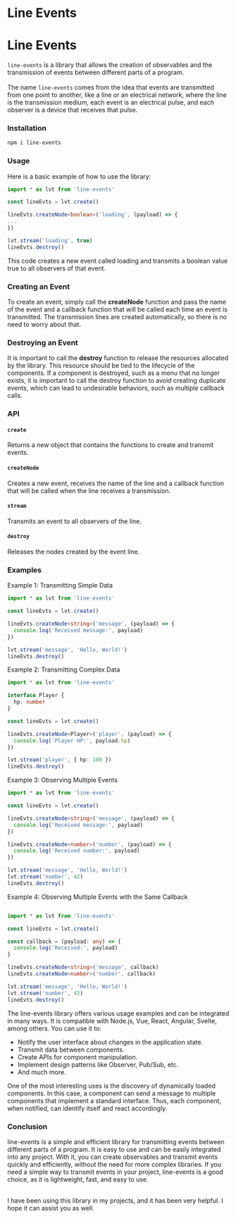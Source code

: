 # Line Events

# Line Events

`line-events` is a library that allows the creation of observables and the transmission of events between different parts of a program.
<br/><br/>The name `line-events` comes from the idea that events are transmitted from one point to another, like a line or an electrical network, where the line is the transmission medium, each event is an electrical pulse, and each observer is a device that receives that pulse.

### Installation

```bash
npm i line-events
```

### Usage
Here is a basic example of how to use the library:

```typescript
import * as lvt from 'line-events'

const lineEvts = lvt.create()

lineEvts.createNode<boolean>('loading', (payload) => {
...
})

lvt.stream('loading', true)
lineEvts.destroy()
```
This code creates a new event called loading and transmits a boolean value true to all observers of that event.
### Creating an Event
To create an event, simply call the **createNode** function and pass the name of the event and a callback function that will be called each time an event is transmitted. The transmission lines are created automatically, so there is no need to worry about that.
### Destroying an Event
It is important to call the **destroy** function to release the resources allocated by the library. This resource should be tied to the lifecycle of the components. If a component is destroyed, such as a menu that no longer exists, it is important to call the destroy function to avoid creating duplicate events, which can lead to undesirable behaviors, such as multiple callback calls.
### API

#### `create`
Returns a new object that contains the functions to create and transmit events.
#### `createNode`
Creates a new event, receives the name of the line and a callback function that will be called when the line receives a transmission.
#### `stream`
Transmits an event to all observers of the line.
#### `destroy`
Releases the nodes created by the event line.

### Examples
Example 1: Transmitting Simple Data
```typescript
import * as lvt from 'line-events'

const lineEvts = lvt.create()

lineEvts.createNode<string>('message', (payload) => {
  console.log('Received message:', payload)
})

lvt.stream('message', 'Hello, World!')
lineEvts.destroy()
```

Example 2: Transmitting Complex Data
```typescript
import * as lvt from 'line-events'

interface Player {
  hp: number
}

const lineEvts = lvt.create()

lineEvts.createNode<Player>('player', (payload) => {
  console.log('Player HP:', payload.hp)
})

lvt.stream('player', { hp: 100 })
lineEvts.destroy()
```

Example 3: Observing Multiple Events
```typescript
import * as lvt from 'line-events'

const lineEvts = lvt.create()

lineEvts.createNode<string>('message', (payload) => {
  console.log('Received message:', payload)
})

lineEvts.createNode<number>('number', (payload) => {
  console.log('Received number:', payload)
})

lvt.stream('message', 'Hello, World!')
lvt.stream('number', 42)
lineEvts.destroy()
```

Example 4: Observing Multiple Events with the Same Callback
```typescript

import * as lvt from 'line-events'

const lineEvts = lvt.create()

const callback = (payload: any) => {
  console.log('Received:', payload)
}

lineEvts.createNode<string>('message', callback)
lineEvts.createNode<number>('number', callback)

lvt.stream('message', 'Hello, World!')
lvt.stream('number', 42)
lineEvts.destroy()
```

The line-events library offers various usage examples and can be integrated in many ways. It is compatible with Node.js, Vue, React, Angular, Svelte, among others. You can use it to:  
- Notify the user interface about changes in the application state.
- Transmit data between components.
- Create APIs for component manipulation.
- Implement design patterns like Observer, Pub/Sub, etc.
- And much more.

One of the most interesting uses is the discovery of dynamically loaded components. In this case, a component can send a message to multiple components that implement a standard interface. Thus, each component, when notified, can identify itself and react accordingly.
### Conclusion
line-events is a simple and efficient library for transmitting events between different parts of a program. It is easy to use and can be easily integrated into any project. With it, you can create observables and transmit events quickly and efficiently, without the need for more complex libraries. If you need a simple way to transmit events in your project, line-events is a good choice, as it is lightweight, fast, and easy to use.

<br/>I have been using this library in my projects, and it has been very helpful. I hope it can assist you as well.